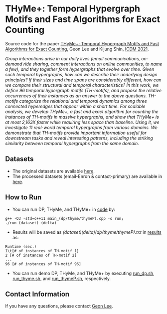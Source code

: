 # THyMe+: Temporal Hypergraph Motifs and Fast Algorithms for Exact Counting
Source code for the paper [THyMe+: Temporal Hypergraph Motifs and Fast Algorithms for Exact Counting](https://github.com/geonlee0325/THyMe), Geon Lee and Kijung Shin, [ICDM 2021](https://icdm2021.auckland.ac.nz/).

*Group interactions arise in our daily lives (email communications,  on-demand ride sharing, comment interactions on online communities, to name a few), and they together form hypergraphs that evolve over time. Given such temporal hypergraphs, how can we describe their underlying design principles? If their sizes and time spans are considerably different, how can we compare their structural and temporal characteristics?*
*In this work, we define 96 *temporal hypergraph motifs* (TH-motifs), and propose the relative occurrences of their instances as an answer to the above questions. TH-motifs categorize the relational and temporal dynamics among three connected hyperedges that appear within a short time. For scalable analysis, we develop THyMe+, a fast and exact algorithm for counting the instances of TH-motifs in massive hypergraphs, and show that THyMe+ is at most *2,163X* *faster* while requiring less space than baseline. Using it, we investigate 11 real-world temporal hypergraphs from various domains. We demonstrate that TH-motifs provide important information useful for downstream tasks and reveal interesting patterns, including the striking similarity between temporal hypergraphs from the same domain.*

## Datasets
* The original datasets are available [here](https://www.cs.cornell.edu/~arb/data/).
* The processed datasets (email-Enron & contact-primary) are available in [here](https://github.com/geonlee0325/THyMe/tree/main/data).

## How to Run
* You can run DP, THyMe, and THyMe+ in [code](https://github.com/geonlee0325/THyMe/tree/main/code) by:
```
g++ -O3 -std=c++11 main_(dp/thyme/thymeP).cpp -o run;
./run (dataset) (delta)
```
* Results will be saved as *(dataset)_(delta)_(dp/thyme/thymeP).txt* in [results](https://github.com/geonlee0325/THyMe/tree/main/results) as:
```
Runtime (sec.)
1\t[# of instances of TH-motif 1]
2 [# of instances of TH-motif 2]
...
96 [# of instances of TH-motif 96]
```
* You can run demo DP, THyMe, and THyMe+ by executing [run_dp.sh](https://github.com/geonlee0325/THyMe/blob/main/code/run_dp.sh), [run_thyme.sh](https://github.com/geonlee0325/THyMe/blob/main/code/run_thyme.sh), and [run_thymeP.sh](https://github.com/geonlee0325/THyMe/blob/main/code/run_thymeP.sh), respectively.

## Contact Information
If you have any questions, please contact [Geon Lee](https://geonlee0325.github.io/).
